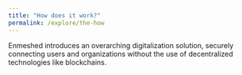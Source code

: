 ```yaml
---
title: "How does it work?"
permalink: /explore/the-how
---
```


Enmeshed introduces an overarching digitalization solution, securely connecting users and organizations without the use of decentralized technologies like blockchains.
